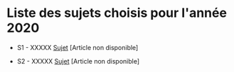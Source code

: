 # Liste des sujets choisis pour l'année 2020


- S1 - XXXXX [Sujet](https://robingirard.github.io/MINES-trimestre-recherche-transition-energetique/Past/2021/Descriptifs/TRTE2021-S01-Impression3D.html) [Article non disponible]

- S2 - XXXXX [Sujet](https://robingirard.github.io/MINES-trimestre-recherche-transition-energetique/Past/2021/Descriptifs/TRTE2021-S02-Optim-Pile.html) [Article non disponible]
